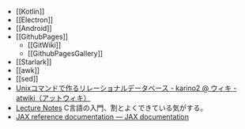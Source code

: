 - [[Kotlin]]
- [[Electron]]
- [[Android]]
- [[GithubPages]]
  - [[GitWiki]]
  - [[GithubPagesGallery]]
- [[Starlark]]
- [[awk]]
- [[sed]]
- [Unixコマンドで作るリレーショナルデータベース - karino2 @ ウィキ - atwiki（アットウィキ）](https://w.atwiki.jp/karino2/pages/42.html)
- [Lecture Notes](https://tcs.c.titech.ac.jp/csbook/c_lang/index.html) C言語の入門、割とよくできている気がする。
- [JAX reference documentation — JAX documentation](https://jax.readthedocs.io/en/latest/index.html)